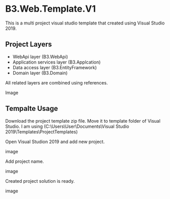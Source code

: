 # B3.Web.Template.V1

This is a multi project visual studio template that created using Visual Studio 2019.

## Project Layers
- WebApi layer (B3.WebApi)
- Application services layer (B3.Applcation)
- Data access layer (B3.EntityFramework)
- Domain layer (B3.Domain)

All related layers are combined using references.

Image

## Tempalte Usage

Download the project template zip file. Move it to template folder of Visual Studio. I am using (C:\Users\User\Documents\Visual Studio 2019\Templates\ProjectTemplates)

Open Visual Studion 2019 and add new project.

image

Add project name.

image

Created project solution is ready.

image
